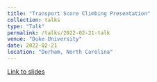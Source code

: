 ```yaml
---
title: "Transport Score Climbing Presentation"
collection: talks
type: "Talk"
permalink: /talks/2022-02-21-talk
venue: "Duke University"
date: 2022-02-21
location: "Durham, North Carolina"
---
```

[Link to slides](https://achintzeus1994.github.io/assets/21_Feb_2022.pdf)
